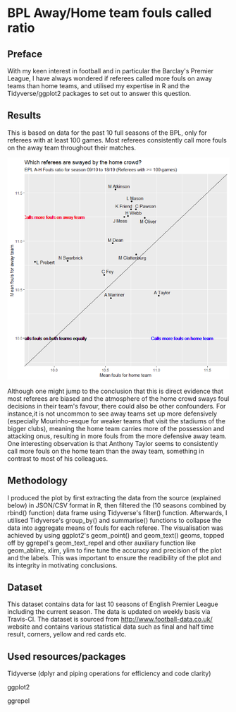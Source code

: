 # BPL Away/Home team fouls called ratio

## Preface
With my keen interest in football and in particular the Barclay's Premier League, I have always wondered if referees called more fouls on away teams than home teams, and utilised my expertise in R and the Tidyverse/ggplot2 packages to set out to answer this question.

## Results
This is based on data for the past 10 full seasons of the BPL, only for referees with at least 100 games. Most referees consistently call more fouls on the away team throughout their matches.

![](https://github.com/junwenleong/ggplot2/blob/master/EPL%20Referees'%20A-H%20fouls%20ratio/Rfoulsratio.png)

Although one might jump to the conclusion that this is direct evidence that most referees are biased and the atmosphere of the home crowd sways foul decisions in their team's favour, there could also be other confounders. For instance,it is not uncommon to see away teams set up more defensively (especially Mourinho-esque for weaker teams that visit the stadiums of the bigger clubs), meaning the home team carries more of the possession and attacking onus, resulting in more fouls from the more defensive away team.
One interesting observation is that Anthony Taylor seems to consistently call more fouls on the home team than the away team, something in contrast to most of his colleagues.

## Methodology
I produced the plot by first extracting the data from the source (explained below) in JSON/CSV format in R, then filtered the (10 seasons combined by rbind() function) data frame using Tidyverse's filter() function. Afterwards, I utilised Tidyverse's group_by() and summarise() functions to collapse the data into aggregate means of fouls for each referee. The visualisation was achieved by using  ggplot2's geom_point() and geom_text() geoms, topped off by ggrepel's geom_text_repel and other auxiliary function like geom_abline, xlim, ylim to fine tune the accuracy and precision of the plot and the labels. This was important to ensure the readibility of the plot and its integrity in motivating conclusions.

## Dataset
This dataset contains data for last 10 seasons of English Premier League including the current season. The data is updated on weekly basis via Travis-CI. The dataset is sourced from http://www.football-data.co.uk/ website and contains various statistical data such as final and half time result, corners, yellow and red cards etc.

## Used resources/packages
Tidyverse (dplyr and piping operations for efficiency and code clarity)

ggplot2

ggrepel

